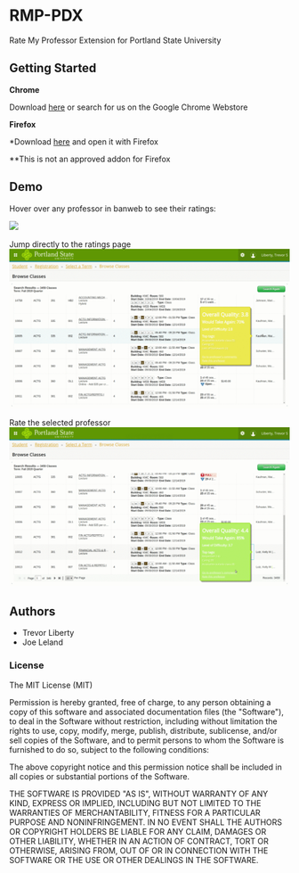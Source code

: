 # RMP-PDX
Rate My Professor Extension for Portland State University

## Getting Started
**Chrome**

Download [here](https://chrome.google.com/webstore/detail/portland-state-ratemyprof/hpfjccopidfknnnfogdldecealjmkaoc?hl=en)
or search for us on the Google Chrome Webstore

**Firefox**

\*Download [here](Extension.xpi) and open it with Firefox

\**This is not an approved addon for Firefox
## Demo

Hover over any professor in banweb to see their ratings:

![](colors.gif)

Jump directly to the ratings page
![](ratings.gif)

Rate the selected professor
![](ratem.gif)

## Authors
* Trevor Liberty
* Joe Leland

### License
The MIT License (MIT)



Permission is hereby granted, free of charge, to any person obtaining a copy of this software and associated documentation files (the "Software"), to deal in the Software without restriction, including without limitation the rights to use, copy, modify, merge, publish, distribute, sublicense, and/or sell copies of the Software, and to permit persons to whom the Software is furnished to do so, subject to the following conditions:

The above copyright notice and this permission notice shall be included in all copies or substantial portions of the Software.

THE SOFTWARE IS PROVIDED "AS IS", WITHOUT WARRANTY OF ANY KIND, EXPRESS OR IMPLIED, INCLUDING BUT NOT LIMITED TO THE WARRANTIES OF MERCHANTABILITY, FITNESS FOR A PARTICULAR PURPOSE AND NONINFRINGEMENT. IN NO EVENT SHALL THE AUTHORS OR COPYRIGHT HOLDERS BE LIABLE FOR ANY CLAIM, DAMAGES OR OTHER LIABILITY, WHETHER IN AN ACTION OF CONTRACT, TORT OR OTHERWISE, ARISING FROM, OUT OF OR IN CONNECTION WITH THE SOFTWARE OR THE USE OR OTHER DEALINGS IN THE SOFTWARE.
